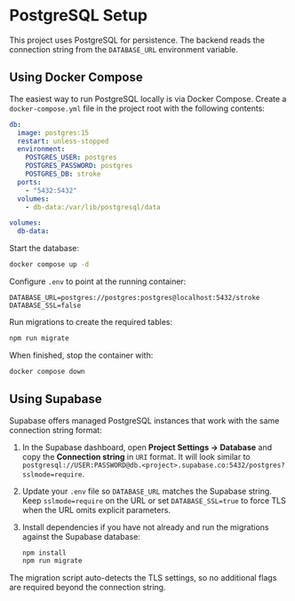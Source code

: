 # PostgreSQL Setup

This project uses PostgreSQL for persistence. The backend reads the connection
string from the `DATABASE_URL` environment variable.

## Using Docker Compose

The easiest way to run PostgreSQL locally is via Docker Compose. Create a
`docker-compose.yml` file in the project root with the following contents:

```yaml
db:
  image: postgres:15
  restart: unless-stopped
  environment:
    POSTGRES_USER: postgres
    POSTGRES_PASSWORD: postgres
    POSTGRES_DB: stroke
  ports:
    - "5432:5432"
  volumes:
    - db-data:/var/lib/postgresql/data

volumes:
  db-data:
```

Start the database:

```sh
docker compose up -d
```

Configure `.env` to point at the running container:

```
DATABASE_URL=postgres://postgres:postgres@localhost:5432/stroke
DATABASE_SSL=false
```

Run migrations to create the required tables:

```sh
npm run migrate
```

When finished, stop the container with:

```sh
docker compose down
```

## Using Supabase

Supabase offers managed PostgreSQL instances that work with the same
connection string format:

1. In the Supabase dashboard, open **Project Settings → Database** and copy
   the **Connection string** in `URI` format. It will look similar to
   `postgresql://USER:PASSWORD@db.<project>.supabase.co:5432/postgres?sslmode=require`.
2. Update your `.env` file so `DATABASE_URL` matches the Supabase string. Keep
   `sslmode=require` on the URL or set `DATABASE_SSL=true` to force TLS when
   the URL omits explicit parameters.
3. Install dependencies if you have not already and run the migrations against
   the Supabase database:

   ```sh
   npm install
   npm run migrate
   ```

The migration script auto-detects the TLS settings, so no additional flags are
required beyond the connection string.
